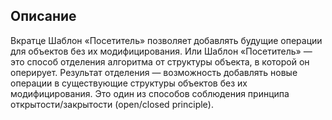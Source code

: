 ## Описание

Вкратце
Шаблон «Посетитель» позволяет добавлять будущие операции для объектов без их модифицирования.
Или
Шаблон «Посетитель» — это способ отделения алгоритма от структуры объекта, в которой он оперирует.
Результат отделения — возможность добавлять новые операции в существующие структуры объектов без
их модифицирования. Это один из способов соблюдения принципа открытости/закрытости (open/closed principle).

